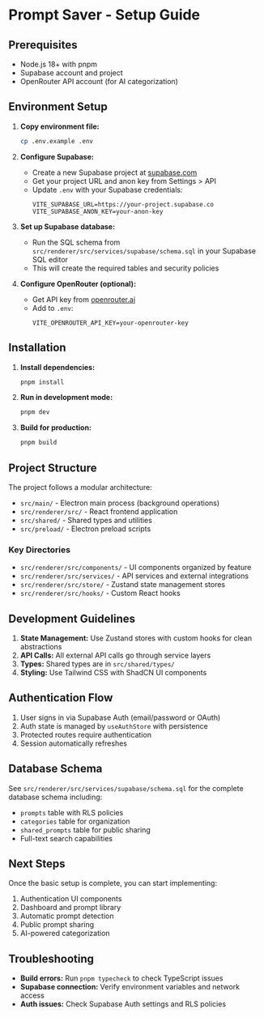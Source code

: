 # Prompt Saver - Setup Guide

## Prerequisites

- Node.js 18+ with pnpm
- Supabase account and project
- OpenRouter API account (for AI categorization)

## Environment Setup

1. **Copy environment file:**

   ```bash
   cp .env.example .env
   ```

2. **Configure Supabase:**

   - Create a new Supabase project at [supabase.com](https://supabase.com)
   - Get your project URL and anon key from Settings > API
   - Update `.env` with your Supabase credentials:
     ```
     VITE_SUPABASE_URL=https://your-project.supabase.co
     VITE_SUPABASE_ANON_KEY=your-anon-key
     ```

3. **Set up Supabase database:**

   - Run the SQL schema from `src/renderer/src/services/supabase/schema.sql` in your Supabase SQL editor
   - This will create the required tables and security policies

4. **Configure OpenRouter (optional):**
   - Get API key from [openrouter.ai](https://openrouter.ai)
   - Add to `.env`:
     ```
     VITE_OPENROUTER_API_KEY=your-openrouter-key
     ```

## Installation

1. **Install dependencies:**

   ```bash
   pnpm install
   ```

2. **Run in development mode:**

   ```bash
   pnpm dev
   ```

3. **Build for production:**
   ```bash
   pnpm build
   ```

## Project Structure

The project follows a modular architecture:

- `src/main/` - Electron main process (background operations)
- `src/renderer/src/` - React frontend application
- `src/shared/` - Shared types and utilities
- `src/preload/` - Electron preload scripts

### Key Directories

- `src/renderer/src/components/` - UI components organized by feature
- `src/renderer/src/services/` - API services and external integrations
- `src/renderer/src/store/` - Zustand state management stores
- `src/renderer/src/hooks/` - Custom React hooks

## Development Guidelines

1. **State Management:** Use Zustand stores with custom hooks for clean abstractions
2. **API Calls:** All external API calls go through service layers
3. **Types:** Shared types are in `src/shared/types/`
4. **Styling:** Use Tailwind CSS with ShadCN UI components

## Authentication Flow

1. User signs in via Supabase Auth (email/password or OAuth)
2. Auth state is managed by `useAuthStore` with persistence
3. Protected routes require authentication
4. Session automatically refreshes

## Database Schema

See `src/renderer/src/services/supabase/schema.sql` for the complete database schema including:

- `prompts` table with RLS policies
- `categories` table for organization
- `shared_prompts` table for public sharing
- Full-text search capabilities

## Next Steps

Once the basic setup is complete, you can start implementing:

1. Authentication UI components
2. Dashboard and prompt library
3. Automatic prompt detection
4. Public prompt sharing
5. AI-powered categorization

## Troubleshooting

- **Build errors:** Run `pnpm typecheck` to check TypeScript issues
- **Supabase connection:** Verify environment variables and network access
- **Auth issues:** Check Supabase Auth settings and RLS policies
